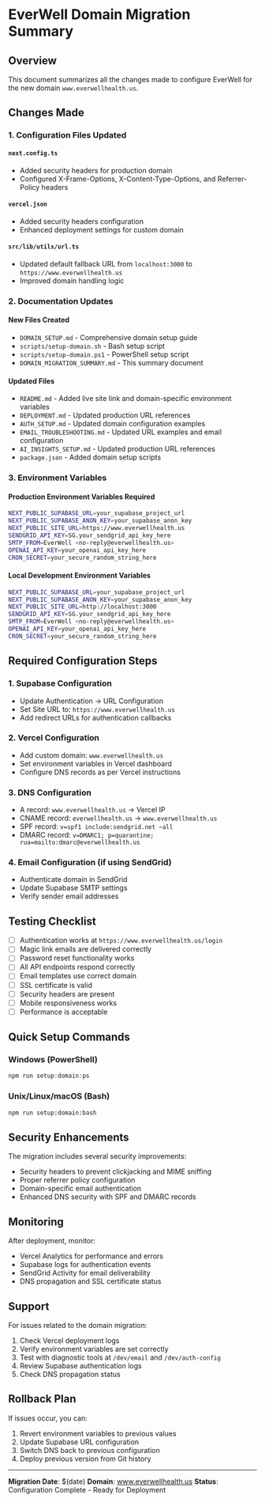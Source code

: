 # EverWell Domain Migration Summary

## Overview

This document summarizes all the changes made to configure EverWell for the new domain `www.everwellhealth.us`.

## Changes Made

### 1. Configuration Files Updated

#### `next.config.ts`
- Added security headers for production domain
- Configured X-Frame-Options, X-Content-Type-Options, and Referrer-Policy headers

#### `vercel.json`
- Added security headers configuration
- Enhanced deployment settings for custom domain

#### `src/lib/utils/url.ts`
- Updated default fallback URL from `localhost:3000` to `https://www.everwellhealth.us`
- Improved domain handling logic

### 2. Documentation Updates

#### New Files Created
- `DOMAIN_SETUP.md` - Comprehensive domain setup guide
- `scripts/setup-domain.sh` - Bash setup script
- `scripts/setup-domain.ps1` - PowerShell setup script
- `DOMAIN_MIGRATION_SUMMARY.md` - This summary document

#### Updated Files
- `README.md` - Added live site link and domain-specific environment variables
- `DEPLOYMENT.md` - Updated production URL references
- `AUTH_SETUP.md` - Updated domain configuration examples
- `EMAIL_TROUBLESHOOTING.md` - Updated URL examples and email configuration
- `AI_INSIGHTS_SETUP.md` - Updated production URL references
- `package.json` - Added domain setup scripts

### 3. Environment Variables

#### Production Environment Variables Required
```bash
NEXT_PUBLIC_SUPABASE_URL=your_supabase_project_url
NEXT_PUBLIC_SUPABASE_ANON_KEY=your_supabase_anon_key
NEXT_PUBLIC_SITE_URL=https://www.everwellhealth.us
SENDGRID_API_KEY=SG.your_sendgrid_api_key_here
SMTP_FROM=EverWell <no-reply@everwellhealth.us>
OPENAI_API_KEY=your_openai_api_key_here
CRON_SECRET=your_secure_random_string_here
```

#### Local Development Environment Variables
```bash
NEXT_PUBLIC_SUPABASE_URL=your_supabase_project_url
NEXT_PUBLIC_SUPABASE_ANON_KEY=your_supabase_anon_key
NEXT_PUBLIC_SITE_URL=http://localhost:3000
SENDGRID_API_KEY=SG.your_sendgrid_api_key_here
SMTP_FROM=EverWell <no-reply@everwellhealth.us>
OPENAI_API_KEY=your_openai_api_key_here
CRON_SECRET=your_secure_random_string_here
```

## Required Configuration Steps

### 1. Supabase Configuration
- Update Authentication → URL Configuration
- Set Site URL to: `https://www.everwellhealth.us`
- Add redirect URLs for authentication callbacks

### 2. Vercel Configuration
- Add custom domain: `www.everwellhealth.us`
- Set environment variables in Vercel dashboard
- Configure DNS records as per Vercel instructions

### 3. DNS Configuration
- A record: `www.everwellhealth.us` → Vercel IP
- CNAME record: `everwellhealth.us` → `www.everwellhealth.us`
- SPF record: `v=spf1 include:sendgrid.net ~all`
- DMARC record: `v=DMARC1; p=quarantine; rua=mailto:dmarc@everwellhealth.us`

### 4. Email Configuration (if using SendGrid)
- Authenticate domain in SendGrid
- Update Supabase SMTP settings
- Verify sender email addresses

## Testing Checklist

- [ ] Authentication works at `https://www.everwellhealth.us/login`
- [ ] Magic link emails are delivered correctly
- [ ] Password reset functionality works
- [ ] All API endpoints respond correctly
- [ ] Email templates use correct domain
- [ ] SSL certificate is valid
- [ ] Security headers are present
- [ ] Mobile responsiveness works
- [ ] Performance is acceptable

## Quick Setup Commands

### Windows (PowerShell)
```powershell
npm run setup:domain:ps
```

### Unix/Linux/macOS (Bash)
```bash
npm run setup:domain:bash
```

## Security Enhancements

The migration includes several security improvements:
- Security headers to prevent clickjacking and MIME sniffing
- Proper referrer policy configuration
- Domain-specific email authentication
- Enhanced DNS security with SPF and DMARC records

## Monitoring

After deployment, monitor:
- Vercel Analytics for performance and errors
- Supabase logs for authentication events
- SendGrid Activity for email deliverability
- DNS propagation and SSL certificate status

## Support

For issues related to the domain migration:
1. Check Vercel deployment logs
2. Verify environment variables are set correctly
3. Test with diagnostic tools at `/dev/email` and `/dev/auth-config`
4. Review Supabase authentication logs
5. Check DNS propagation status

## Rollback Plan

If issues occur, you can:
1. Revert environment variables to previous values
2. Update Supabase URL configuration
3. Switch DNS back to previous configuration
4. Deploy previous version from Git history

---

**Migration Date**: $(date)
**Domain**: www.everwellhealth.us
**Status**: Configuration Complete - Ready for Deployment
